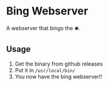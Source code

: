 # Bing Webserver

A webserver that _bings_ the 🛎️.

## Usage

1. Get the binary from github releases
2. Put it in `/usr/local/bin/`
3. You now have the bing webserver!!